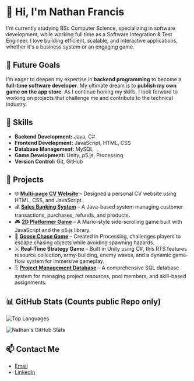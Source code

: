 # 👋 Hi, I'm Nathan Francis

I'm currently studying BSc Computer Science, specializing in software development, while working full time as a Software Integration & Test Engineer. I love building efficient, scalable, and interactive applications, whether it's a business system or an engaging game.


## 🎯 Future Goals
I’m eager to deepen my expertise in **backend programming** to become a **full-time software developer**. My ultimate dream is to **publish my own game on the app store**. As I continue honing my skills, I look forward to working on projects that challenge me and contribute to the technical industry.


## 🔧 Skills
- **Backend Development:** Java, C#
- **Frontend Development:** JavaScript, HTML, CSS
- **Database Management:** MySQL
- **Game Development:** Unity, p5.js, Processing
- **Version Control:** Git, GitHub


## 📁 Projects
- 🌐 **[Multi-page CV Website](https://github.com/Nathan-Francis/CV-website)** – Designed a personal CV website using HTML, CSS, and JavaScript.
- 💰 **[Sales Banking System](https://github.com/Nathan-Francis/sales-system)** – A Java-based system managing customer transactions, purchases, refunds, and products.
- 🎮 **[2D Platformer Game](https://github.com/Nathan-Francis/2d-platformer-game)** – A Mario-style side-scrolling game built with JavaScript and the p5.js library.
- 🦆 **[Goose Chase Game](https://github.com/Nathan-Francis/goose-game-pde)** – Created in Processing, challenges players to escape chasing objects while avoiding spawning hazards.
- ⚔️ **Real-Time Strategy Game** – Built in Unity using C#, this RTS features resource collection, army-building, enemy waves, and a dynamic game-flow system for immersive gameplay.
- 🗄️ **[Project Management Database](https://github.com/Nathan-Francis/project-management-db)** – A comprehensive SQL database system for managing project resources, pool members, and skill-based assignments.


## 📊 GitHub Stats (Counts public Repo only)

![Top Languages](https://github-readme-stats.vercel.app/api/top-langs/?username=nathan-francis&layout=compact&theme=radical)

![Nathan's GitHub Stats](https://github-readme-stats.vercel.app/api?username=nathan-francis&show_icons=true&theme=radical)


## 📫 Contact Me
- [Email](mailto:Nathan_Francis@mail.com)
- [LinkedIn](https://www.linkedin.com/in/nathan-francis/)
